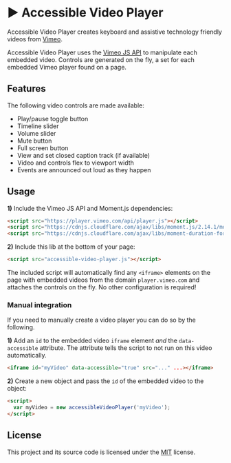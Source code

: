 # ▶️ Accessible Video Player

Accessible Video Player creates keyboard and assistive technology friendly videos from [Vimeo](https://vimeo.com/).

Accessible Video Player uses the [Vimeo JS API](https://github.com/vimeo/player.js) to manipulate each embedded video. Controls are generated on the fly, a set for each embedded Vimeo player found on a page.

## Features

The following video controls are made available:

- Play/pause toggle button
- Timeline slider
- Volume slider
- Mute button
- Full screen button
- View and set closed caption track (if available)
- Video and controls flex to viewport width
- Events are announced out loud as they happen

## Usage

**1)** Include the Vimeo JS API and Moment.js dependencies:

```html
<script src="https://player.vimeo.com/api/player.js"></script>
<script src="https://cdnjs.cloudflare.com/ajax/libs/moment.js/2.14.1/moment.min.js"></script>
<script src="https://cdnjs.cloudflare.com/ajax/libs/moment-duration-format/1.3.0/moment-duration-format.min.js"></script>
```

**2)** Include this lib at the bottom of your page:

```html
<script src="accessible-video-player.js"></script>
```

The included script will automatically find any `<iframe>` elements on the page with embedded videos from the domain `player.vimeo.com` and attaches the controls on the fly. No other configuration is required!

### Manual integration

If you need to manually create a video player you can do so by the following.

**1)** Add an `id` to the embedded video `iframe` element _and_ the `data-accessible` attribute. The attribute tells the script to not run on this video automatically.

```html
<iframe id="myVideo" data-accessible="true" src="..." ...></iframe>
```

**2)** Create a new object and pass the `id` of the embedded video to the object:

```html
<script>
  var myVideo = new accessibleVideoPlayer('myVideo');
</script>
```

## License

This project and its source code is licensed under the [MIT](LICENSE.txt) license.
